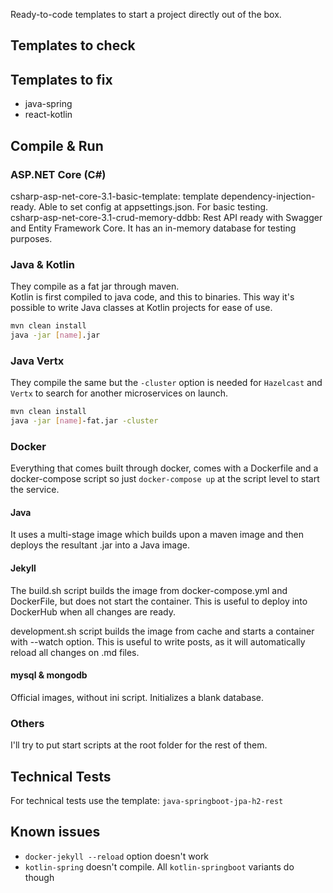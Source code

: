 Ready-to-code templates to start a project directly out of the box.

## Templates to check


## Templates to fix
* java-spring
* react-kotlin

## Compile & Run
### ASP.NET Core (C#)
csharp-asp-net-core-3.1-basic-template: template dependency-injection-ready. Able to set config at appsettings.json. For basic testing.    
csharp-asp-net-core-3.1-crud-memory-ddbb:  Rest API ready with Swagger and Entity Framework Core. It has an in-memory database for testing purposes. 

### Java & Kotlin
They compile as a fat jar through maven.  
Kotlin is first compiled to java code, and this to binaries. This way it's possible to write Java classes at Kotlin projects for ease of use.

~~~ bash
mvn clean install
java -jar [name].jar  
~~~

### Java Vertx
They compile the same but the `-cluster` option is needed for `Hazelcast` and `Vertx` to search for another microservices on launch.
~~~ bash
mvn clean install  
java -jar [name]-fat.jar -cluster
~~~

### Docker
Everything that comes built through docker, comes with a Dockerfile and a docker-compose script so just `docker-compose up` at the script level to start the service.

#### Java
It uses a multi-stage image which builds upon a maven image and then deploys the resultant .jar into a Java image.

#### Jekyll
The build.sh script builds the image from docker-compose.yml and DockerFile, but does not start the container. This is useful to deploy into DockerHub when all changes are ready.

development.sh script builds the image from cache and starts a container with --watch option. This is useful to write posts, as it will automatically reload all changes on .md files.

#### mysql & mongodb
Official images, without ini script. Initializes a blank database.

### Others
I'll try to put start scripts at the root folder for the rest of them.

## Technical Tests
For technical tests use the template: `java-springboot-jpa-h2-rest`

## Known issues
* `docker-jekyll --reload` option doesn't work
* `kotlin-spring` doesn't compile. All `kotlin-springboot` variants do though
